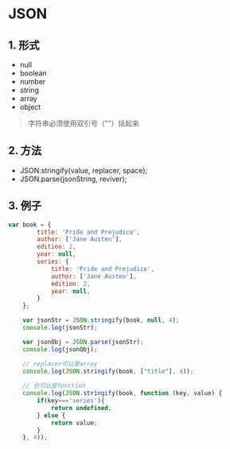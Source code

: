 # JSON

## 1. 形式
- null
- boolean
- number
- string
- array
- object

> 字符串必须使用双引号（""）括起来

## 2. 方法
- JSON.stringify(value, replacer, space);
- JSON.parse(jsonString, reviver);

## 3. 例子
```javascript
var book = {
        title: 'Pride and Prejudice',
        author: ['Jane Austen'],
        edition: 2,
        year: null,
        series: {
            title: 'Pride and Prejudice',
            author: ['Jane Austen'],
            edition: 2,
            year: null,
        }
    };

    var jsonStr = JSON.stringify(book, null, 4);
    console.log(jsonStr);

    var jsonObj = JSON.parse(jsonStr);
    console.log(jsonObj);

    // replacer可以是array
    console.log(JSON.stringify(book, ["title"], 4));
    
    // 也可以是function
    console.log(JSON.stringify(book, function (key, value) {
        if(key==='series'){
            return undefined;
        } else {
            return value;
        }
    }, 4));
```
